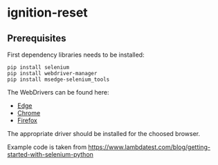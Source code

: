 # ignition-reset

## Prerequisites

First dependency libraries needs to be installed:

```
pip install selenium
pip install webdriver-manager
pip install msedge-selenium_tools
```

The WebDrivers can be found here:

- [Edge](https://developer.microsoft.com/en-us/microsoft-edge/tools/webdriver/)
- [Chrome](https://chromedriver.chromium.org/downloads)
- [Firefox](https://github.com/mozilla/geckodriver/releases)

The appropriate driver should be installed for the choosed browser.

Example code is taken from https://www.lambdatest.com/blog/getting-started-with-selenium-python
